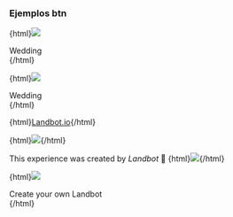 ### Ejemplos btn

{html}<img src="x" onerror="jsFlex(this);">
<div class="la-flex">
<div class="la-choices">
    <span class="fi heart"></span>
    <span>Wedding</span>
</div>
</div>{/html}

{html}<img src="x" onerror="jsReferral(this);">
<div class="la-flex js-referral">
<div class="la-choices">
    <span class="fi heart"></span>
    <span>Wedding</span>
</div>
</div>{/html}

{html}<a href="http://landbot.io/?utm_source=referral&utm_medium=customers&utm_campaign=willowi" target="_blank" class="hu-referral-btn">Landbot.io</a>{/html}

{html}<img src="x" onerror="removeFlex();">{/html}



This experience was created by *Landbot* 🤖
{html}<img src="x" onerror="jsaddClass(this,'pre-referral');">{/html}

{html}<img src="x" onerror="jsReferral(this);">
<div class="la-flex referral">
<div class="la-choices">
    <span class="fi heart"></span>
    <span>Create your own Landbot</span>
</div>
</div>{/html}
